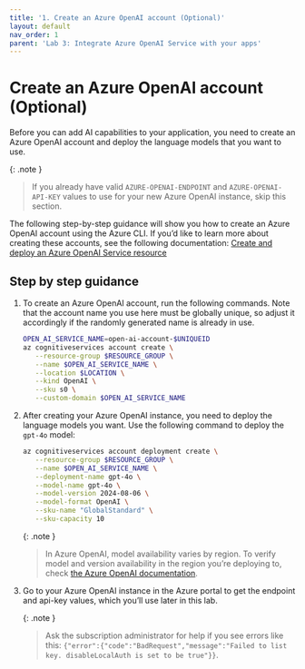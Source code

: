 ```yaml
---
title: '1. Create an Azure OpenAI account (Optional)'
layout: default
nav_order: 1
parent: 'Lab 3: Integrate Azure OpenAI Service with your apps'
---
```


# Create an Azure OpenAI account (Optional)

Before you can add AI capabilities to your application, you need to create an Azure OpenAI account and deploy the language models that you want to use.

{: .note }
> If you already have valid `AZURE-OPENAI-ENDPOINT` and `AZURE-OPENAI-API-KEY` values to use for your new Azure OpenAI instance, skip this section.

The following step-by-step guidance will show you how to create an Azure OpenAI account using the Azure CLI. If you’d like to learn more about creating these accounts, see the following documentation: [Create and deploy an Azure OpenAI Service resource](https://learn.microsoft.com/azure/ai-services/openai/how-to/create-resource)

## Step by step guidance

1. To create an Azure OpenAI account, run the following commands. Note that the account name you use here must be globally unique, so adjust it accordingly if the randomly generated name is already in use.

   ```bash
   OPEN_AI_SERVICE_NAME=open-ai-account-$UNIQUEID
   az cognitiveservices account create \
      --resource-group $RESOURCE_GROUP \
      --name $OPEN_AI_SERVICE_NAME \
      --location $LOCATION \
      --kind OpenAI \
      --sku s0 \
      --custom-domain $OPEN_AI_SERVICE_NAME
   ```

1. After creating your Azure OpenAI instance, you need to deploy the language models you want. Use the following command to deploy the `gpt-4o` model:

   ```bash
   az cognitiveservices account deployment create \
      --resource-group $RESOURCE_GROUP \
      --name $OPEN_AI_SERVICE_NAME \
      --deployment-name gpt-4o \
      --model-name gpt-4o \
      --model-version 2024-08-06 \
      --model-format OpenAI \
      --sku-name "GlobalStandard" \
      --sku-capacity 10
   ```

   {: .note }
   > In Azure OpenAI, model availability varies by region. To verify model and version availability in the region you’re deploying to, check [the Azure OpenAI documentation](https://learn.microsoft.com/en-us/azure/ai-services/openai/concepts/models?tabs=global-standard%2Cstandard-chat-completions#model-summary-table-and-region-availability).

1. Go to your Azure OpenAI instance in the Azure portal to get the endpoint and api-key values, which you’ll use later in this lab.

   {: .note }
   > Ask the subscription administrator for help if you see errors like this: `{"error":{"code":"BadRequest","message":"Failed to list key. disableLocalAuth is set to be true"}}`.
